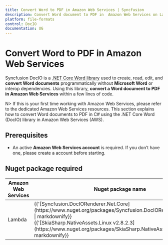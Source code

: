 ```yaml
---
title: Convert Word to PDF in Amazon Web Services | Syncfusion
description: Convert Word document to PDF in  Amazon Web Services on Lambda using .NET Core Word (DocIO) and  PDF library, without Microsoft Word or interop dependencies.
platform: file-formats
control: DocIO
documentation: UG
---
```


# Convert Word to PDF in Amazon Web Services 

Syncfusion DocIO is a [.NET Core Word library](https://www.syncfusion.com/document-processing/word-framework/net/word-library) used to create, read, edit, and **convert Word documents** programmatically without **Microsoft Word** or interop dependencies. Using this library, **convert a Word document to PDF in Amazon Web Services** within a few lines of code. 

N> If this is your first time working with Amazon Web Services, please refer to the dedicated Amazon Web Services resources. This section explains how to convert Word documents to PDF in C# using the .NET Core Word (DocIO) library in Amazon Web Services (AWS). 

## Prerequisites 

* An active **Amazon Web Services account** is required. If you don’t have one, please create a account before starting.

## Nuget package required

<table>
<thead>
<tr>
<th>
Amazon Web Services<br/></th><th>
Nuget package name<br/></th></tr></thead>
<tr>
<td>
Lambda <br/></td><td>
{{'[Syncfusion.DocIORenderer.Net.Core](https://www.nuget.org/packages/Syncfusion.DocIORenderer.Net.Core)' | markdownify}}<br/>
{{'[SkiaSharp.NativeAssets.Linux v2.8.2.3](https://www.nuget.org/packages/SkiaSharp.NativeAssets.Linux)' | markdownify}} <br/></td></tr>
</table>
